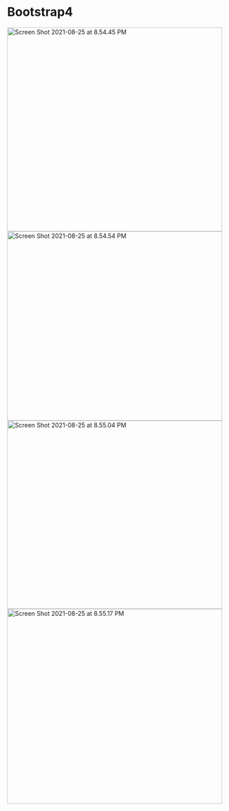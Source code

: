 # Bootstrap4
<a data-flickr-embed="true" href="https://www.flickr.com/photos/193854107@N08/51403060796/in/dateposted-public/" title="Screen Shot 2021-08-25 at 8.54.45 PM"><img src="https://live.staticflickr.com/65535/51403060796_9afac9bc71.jpg" width="500" height="473" alt="Screen Shot 2021-08-25 at 8.54.45 PM"></a>
<a data-flickr-embed="true" href="https://www.flickr.com/photos/193854107@N08/51403817039/in/dateposted-public/" title="Screen Shot 2021-08-25 at 8.54.54 PM"><img src="https://live.staticflickr.com/65535/51403817039_e664767bee.jpg" width="500" height="439" alt="Screen Shot 2021-08-25 at 8.54.54 PM"></a>
<a data-flickr-embed="true" href="https://www.flickr.com/photos/193854107@N08/51402313367/in/dateposted-public/" title="Screen Shot 2021-08-25 at 8.55.04 PM"><img src="https://live.staticflickr.com/65535/51402313367_7c6bfcd798.jpg" width="500" height="437" alt="Screen Shot 2021-08-25 at 8.55.04 PM"></a>
<a data-flickr-embed="true" href="https://www.flickr.com/photos/193854107@N08/51403322828/in/dateposted-public/" title="Screen Shot 2021-08-25 at 8.55.17 PM"><img src="https://live.staticflickr.com/65535/51403322828_8c510f4d5b.jpg" width="500" height="452" alt="Screen Shot 2021-08-25 at 8.55.17 PM"></a><script async src="//embedr.flickr.com/assets/client-code.js" charset="utf-8"></script>
